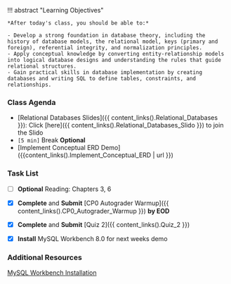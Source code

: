 !!! abstract "Learning Objectives"

    *After today's class, you should be able to:*
    
    - Develop a strong foundation in database theory, including the history of database models, the relational model, keys (primary and foreign), referential integrity, and normalization principles.
    - Apply conceptual knowledge by converting entity-relationship models into logical database designs and understanding the rules that guide relational structures.
    - Gain practical skills in database implementation by creating databases and writing SQL to define tables, constraints, and relationships.

### Class Agenda

- [Relational Databases Slides]({{ content_links().Relational_Databases }}): Click [here]({{ content_links().Relational_Databases_Slido }}) to join the Slido
- `[5 min]` Break **Optional**
- [Implement Conceptual ERD Demo]({{content_links().Implement_Conceptual_ERD | url }})

### Task List

- [ ] **Optional** Reading: Chapters 3, 6
- [x] **Complete** and **Submit** [CP0 Autograder Warmup]({{ content_links().CP0_Autograder_Warmup }}) **by EOD**
- [x] **Complete** and **Submit** [Quiz 2]({{ content_links().Quiz_2 }})
- [x] **Install** MySQL Workbench 8.0 for next weeks demo

 
### Additional Resources

[MySQL Workbench Installation](https://www.simplilearn.com/tutorials/mysql-tutorial/mysql-workbench-installation)



